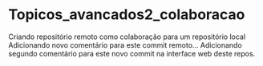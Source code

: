# Topicos_avancados2_colaboracao
Criando repositório remoto como colaboração para um repositório local
Adicionando novo comentário para este commit remoto... 
Adicionando segundo comentário para este novo commit na interface web deste repos.

